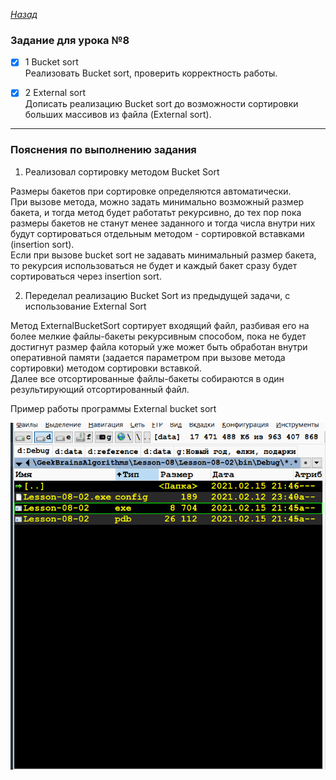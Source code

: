 ﻿*[Назад](./../README.md)*  
  
### Задание для урока №8  
  
- [X] 1 Bucket sort  
Реализовать Bucket sort, проверить корректность работы.  
  
- [X] 2 External sort  
Дописать реализацию Bucket sort до возможности сортировки больших массивов из файла (External sort).  
  
---  
  
### Пояснения по выполнению задания  
  
1. Реализовал сортировку методом Bucket Sort

Размеры бакетов при сортировке определяются автоматически.  
При вызове метода, можно задать минимально возможный размер бакета, и тогда метод будет работатьт рекурсивно, 
до тех пор пока размеры бакетов не станут менее заданного и тогда числа внутри них будут сортироваться 
отдельным методом - сортировкой вставками (insertion sort).  
Если при вызове bucket sort не задавать минимальный размер бакета, то рекурсия использоваться не будет 
и каждый бакет сразу будет сортироваться через insertion sort.  
  
2. Переделал реализацию Bucket Sort из предыдущей задачи, с использование External Sort  
  
Метод ExternalBucketSort сортирует входящий файл, разбивая его на более мелкие файлы-бакеты рекурсивным способом, 
пока не будет достигнут размер файла который уже может быть обработан внутри оперативной памяти (задается параметром 
при вызове метода сортировки) методом сортировки вставкой.  
Далее все отсортированные файлы-бакеты собираются в один результирующий отсортированный файл.  
  
Пример работы программы External bucket sort  
  
![Результат](Docs/lesson-08-02.gif "Результат")  
    